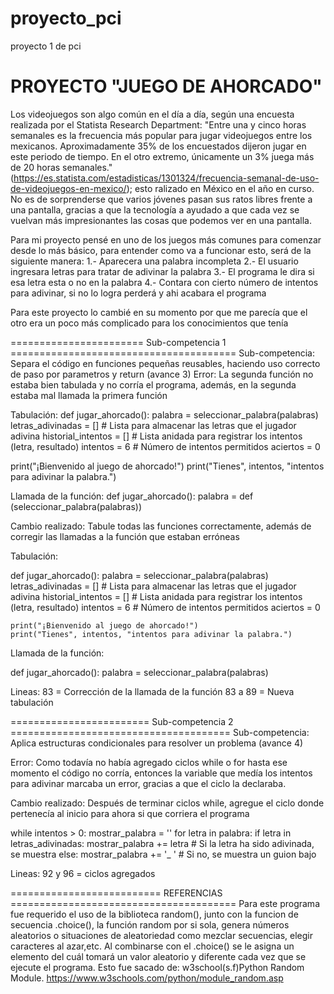 # proyecto_pci
proyecto 1 de pci

# PROYECTO "JUEGO DE AHORCADO"

Los videojuegos son algo común en el día a día, según una encuesta realizada por el Statista Research Department: "Entre una y cinco horas semanales es la frecuencia más popular para jugar videojuegos entre los mexicanos. Aproximadamente 35% de los encuestados dijeron jugar en este periodo de tiempo. En el otro extremo, únicamente un 3% juega más de 20 horas semanales." (https://es.statista.com/estadisticas/1301324/frecuencia-semanal-de-uso-de-videojuegos-en-mexico/); esto ralizado en México en el año en curso.
No es de sorprenderse que varios jóvenes pasan sus ratos libres frente a una pantalla, gracias a que la tecnología a ayudado a que cada vez se vuelvan más impresionantes las cosas que podemos ver en una pantalla.

Para mi proyecto pensé en uno de los juegos más comunes para comenzar desde lo más básico, para entender como va a funcionar esto, será de la siguiente manera:
1.- Aparecera una palabra incompleta
2.- El usuario ingresara letras para tratar de adivinar la palabra
3.- El programa le dira si esa letra esta o no en la palabra 
4.- Contara con cierto número de intentos para adivinar, si no lo logra perderá y ahi acabara el programa

Para este proyecto lo cambié en su momento por que me parecía que el otro era un poco más complicado para los conocimientos que tenía

======================= Sub-competencia 1 =======================================
Sub-competencia: 
  Separa el código en funciones pequeñas reusables, haciendo uso correcto de paso por parametros y return (avance 3)
Error: 
  La segunda función no estaba bien tabulada y no corría el programa, además, en la segunda estaba mal llamada la primera función

Tabulación:
  def jugar_ahorcado():
  palabra = seleccionar_palabra(palabras)
  letras_adivinadas = []  # Lista para almacenar las letras que el jugador adivina
  historial_intentos = []  # Lista anidada para registrar los intentos (letra, resultado)
  intentos = 6  # Número de intentos permitidos
  aciertos = 0

  print("¡Bienvenido al juego de ahorcado!")
  print("Tienes", intentos, "intentos para adivinar la palabra.")

Llamada de la función:
  def jugar_ahorcado():
  palabra = def (seleccionar_palabra(palabras))
    
Cambio realizado: Tabule todas las funciones correctamente, además de corregir las llamadas a la función que estaban erróneas

Tabulación:
  
  def jugar_ahorcado():
    palabra = seleccionar_palabra(palabras)
    letras_adivinadas = []  # Lista para almacenar las letras que el jugador adivina
    historial_intentos = []  # Lista anidada para registrar los intentos (letra, resultado)
    intentos = 6  # Número de intentos permitidos
    aciertos = 0

    print("¡Bienvenido al juego de ahorcado!")
    print("Tienes", intentos, "intentos para adivinar la palabra.")

Llamada de la función:

  def jugar_ahorcado():
    palabra = seleccionar_palabra(palabras)
    
Lineas: 83 = Corrección de la llamada de la función
        83 a 89 = Nueva tabulación

======================== Sub-competencia 2 ======================================
Sub-competencia: 
  Aplica estructuras condicionales para resolver un problema (avance 4)

Error: Como todavía no había agregado ciclos while o for hasta ese momento el código no corría, entonces la variable que medía los intentos para adivinar marcaba un error, gracias a que el ciclo la declaraba.

Cambio realizado: Después de terminar ciclos while, agregue el ciclo donde pertenecía al inicio para ahora si que corriera el programa
  
   while intentos > 0:
        mostrar_palabra = ''
        for letra in palabra:
            if letra in letras_adivinadas:
                mostrar_palabra += letra  # Si la letra ha sido adivinada, se muestra
            else:
                mostrar_palabra += '_ '  # Si no, se muestra un guion bajo

Lineas: 92 y 96 = ciclos agregados

========================== REFERENCIAS =======================================
Para este programa fue requerido el uso de la biblioteca random(), junto con la funcion de secuencia .choice(), la función random por si sola, genera números aleatorios o situaciones de aleatoriedad como mezclar secuencias, elegir caracteres al azar,etc. Al combinarse con el .choice() se le asigna un elemento del cuál tomará un valor aleatorio y diferente cada vez que se ejecute el programa.
Esto fue sacado de:
w3school(s.f)Python Random Module. https://www.w3schools.com/python/module_random.asp
